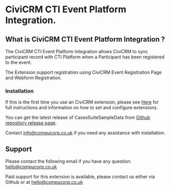 # CiviCRM CTI Event Platform Integration.

## What is CiviCRM CTI Event Platform Integration ?
The CiviCRM CTI Event Platform Integration allows CiviCRM to sync participant record with CTI Platform when a Participant has been registered to the event.

The Extension support registration using CiviCRM Event Registration Page and Webform Registration.


### Installation
If this is the first time you use an CiviCRM extension,  please see [Here](http://wiki.civicrm.org/confluence/display/CRMDOC/Extensions "CiviCRM Extensions Installation") for full instructions and information on how to set and configure extensions.

You can get the latest release of CasesSuiteSampleData from [Github repository release page](https://github.com/compucorp/uk.co.compucorp.casessuitesampledata/releases).

Contact info@compucorp.co.uk if you need any assistance with installation.


## Support
Please contact the following email if you have any question: <hello@compucorp.co.uk>

Paid support for this extension is available, please contact us either via Github or at <hello@compucorp.co.uk>

